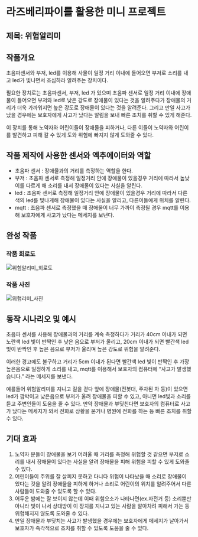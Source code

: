 # 라즈베리파이를 활용한 미니 프로젝트

## 제목: 위험알리미

## 작품개요
  초음파센서와 부저, led를 이용해 사물이 일정 거리 이내에 들어오면 부저로 소리를 내고 led가 빛나면서 조심하라 알려주는 장치이다.
  
  필요한 장치로는 초음파센서, 부저, led 가 있으며 초음파 센서로 일정 거리 이내에 장애물이 들어오면 부저와 led로 낮은 강도로 장애물이 있다는 것을 알려주다가 장애물의 거리가 더욱 가까워지면 높은 강도로 장애물이 있다는 것을 알려준다. 그리고 만일 사고가 났을 경우에는 보호자에게 사고가 났다는 알림을 보내 빠른 조치를 취할 수 있게 해준다.
  
  이 장치를 통해 노약자와 어린이들이 장애물을 피하거나, 다른 이들이 노약자와 어린이를 발견하고 피해 갈 수 있게 도와 위험에 빠지지 않게 도와줄 수 있다. 
## 작품 제작에 사용한 센서와 엑추에이터와 역할
- 초음파 센서 : 장애물과의 거리를 측정하는 역할을 한다.
- 부저 : 초음파 센서로 측정해 일정거리 안에 장애물이 있을경우 거리에 따라서 높낮이를 다르게 해 소리를 내서 장애물이 있다는 사실을 알린다.
- led : 초음파 센서로 측정해 일정거리 안에 장애물이 있을경우 거리에 따라서 다른 색의 led를 빛나게해  장애물이 있다는 사실을 알리고, 다른이들에게 위치를 알린다.
- mqtt : 초음파 센서로 측정했을 때 장애물이 너무 가까이 측정될 경우 mqtt를 이용해 보호자에게 사고가 났다는 메세지를 보낸다.
## 완성 작품

### 작품 회로도
![위험알리미_회로도](https://github.com/Hyun262/Danger-alert/assets/131340738/e5d95bd4-557d-4093-9ee9-8c6ac9c71332)
### 작품 사진
![위험리미_사진](https://github.com/Hyun262/Danger-alert/assets/131340738/51a8faef-e790-4b65-823f-3a2c645d55bd)
## 동작 시나리오 및 예시
  초음파 센서를 사용해 장애물과의 거리를 계속 측정하다가 거리가 40cm 이내가 되면 노란색 led 빛이 반짝인 후 낮은 음으로 부저가 울리고, 20cm 이내가 되면 빨간색 led 빛이 반짝인 후 높은 음으로 부저가 울리며 높은 강도로 위험을 알려준다. 
  
  이러한 경고에도 불구하고 거리가 5cm 이내가 된다면 빨간색 led 빛이 반짝인 후 가장 높은음으로 일정하게 소리를 내고, mqtt를 이용해서 보호자의 컴퓨터에 “사고가 발생했습니다.” 라는 메세지를 보낸다.
  
  예를들어 위험알리미를 지니고 길을 걷다 앞에 장애물(전봇대, 주차된 차 등)이 있으면  led가 깜박이고 낮은음으로 부저가 울려 장애물을 피할 수 있고, 아니면 led빛과 소리를 듣고 주변인들이 도움을 줄 수 있다. 만약 장애물과 부딪친다면 보호자의 컴퓨터로 사고가 났다는 메세지가 와서 전화로 상황을 묻거나 병원에 전화를 하는 등 빠른 조치를 취할 수 있다.
## 기대 효과
1. 노약자 분들이 장애물을 보기 어려울 때 거리를 측정해 위험할 것 같으면 부저로 소리를 내서 장애물이 있다는 사실을 알려 장애물을 피해 위험을 피할 수 있게 도와줄 수 있다.
2. 어린이들이 주위를 잘 살피지 못하고 다니다 위험이 나타났을 때 소리로 장애물이 있다는 것을 알려 장애물을 피하게 하거나 소리로 어린이의 위치를 알려주어서 다른 사람들이 도와줄 수 있도록 할 수 있다.
3. 어두운 밤에는 잘 보이지 않는데 이때 위험요소가 나타나면(ex.자전거 등) 소리뿐만 아니라 빛이 나서 상대방이 이 장치를 지니고 있는 사람을 알아차려 피해서 가는 등 위험해지지 않도록 도와줄 수 있다.
4. 만일 장애물과 부딪치는 사고가 발생했을 경우에는 보호자에게 메세지가 날아가서 보호자가 즉각적으로 조치를 취할 수 있도록 도움을 줄 수 있다.
